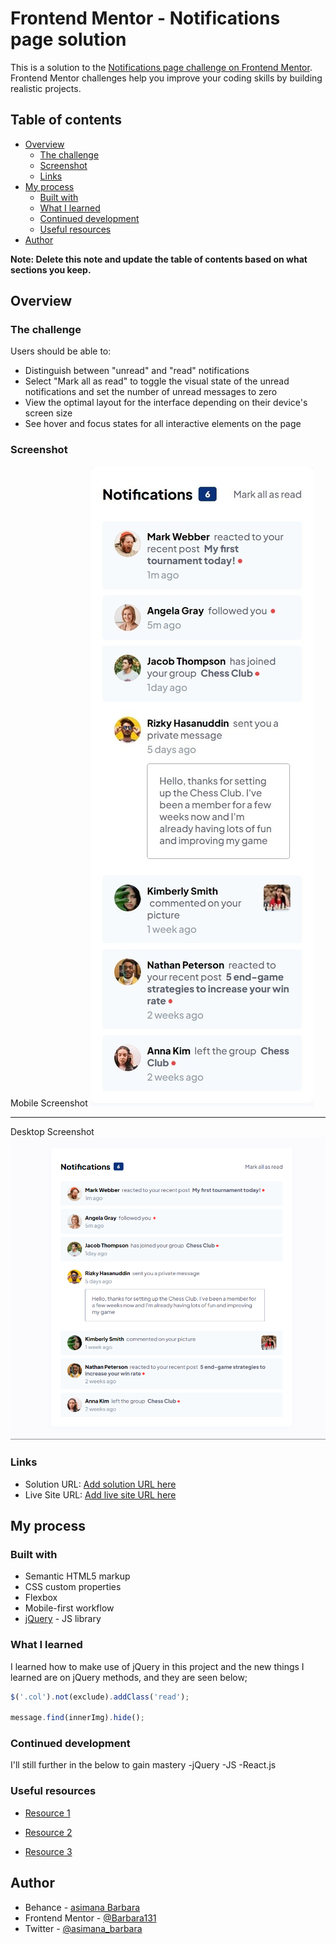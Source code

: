 <!-- @format -->

# Frontend Mentor - Notifications page solution

This is a solution to the [Notifications page challenge on Frontend Mentor](https://www.frontendmentor.io/challenges/notifications-page-DqK5QAmKbC). Frontend Mentor challenges help you improve your coding skills by building realistic projects.

## Table of contents

- [Overview](#overview)
  - [The challenge](#the-challenge)
  - [Screenshot](#screenshot)
  - [Links](#links)
- [My process](#my-process)
  - [Built with](#built-with)
  - [What I learned](#what-i-learned)
  - [Continued development](#continued-development)
  - [Useful resources](#useful-resources)
- [Author](#author)

**Note: Delete this note and update the table of contents based on what sections you keep.**

## Overview

### The challenge

Users should be able to:

- Distinguish between "unread" and "read" notifications
- Select "Mark all as read" to toggle the visual state of the unread notifications and set the number of unread messages to zero
- View the optimal layout for the interface depending on their device's screen size
- See hover and focus states for all interactive elements on the page

### Screenshot

Mobile Screenshot
![mobile version](./assets/images/mobile.jpeg)

---

Desktop Screenshot
![desktop version](./assets/images/desktop.png)

### Links

- Solution URL: [Add solution URL here](https://your-solution-url.com)
- Live Site URL: [Add live site URL here](https://barbara131.github.io/web-development/notifications-page-main/index.html)

## My process

### Built with

- Semantic HTML5 markup
- CSS custom properties
- Flexbox
- Mobile-first workflow
- [jQuery](https://jquery.com/) - JS library

### What I learned

I learned how to make use of jQuery in this project and the new things I learned are on jQuery methods, and they are seen below;

```js
$('.col').not(exclude).addClass('read');

message.find(innerImg).hide();
```

### Continued development

I'll still further in the below to gain mastery
-jQuery
-JS
-React.js

### Useful resources

- [Resource 1](https://www.w3schools.com/)

- [Resource 2](https://stackoverflow.com/)

- [Resource 3](https://chat.openai.com/)

## Author

- Behance - [asimana Barbara](https://www.behance.net/barbaraasimana)
- Frontend Mentor - [@Barbara131](https://www.frontendmentor.io/profile/Barbara131)
- Twitter - [@asimana_barbara](https://x.com/asimana_barbara?t=GnfokJobp2fos4gJwct7eg&s=08)
